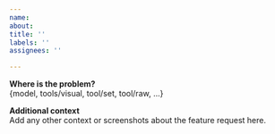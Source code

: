```yaml
---
name: 
about: 
title: ''
labels: ''
assignees: ''

---
```


**Where is the problem?** <br>
{model, tools/visual, tool/set, tool/raw, ...}

**Additional context** <br>
Add any other context or screenshots about the feature request here.
